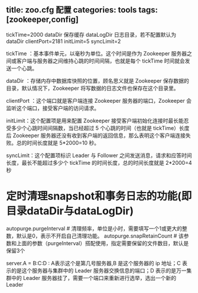 title: zoo.cfg 配置
categories: tools
tags: [zookeeper,config]
---

tickTime=2000
dataDir
    保存缓存
dataLogDir
    日志目录，若不配置默认为dataDir
clientPort=2181
initLimit=5
syncLimit=2

tickTime ：基本事件单元，以毫秒为单位。这个时间是作为 Zookeeper 服务器之间或客户端与服务器之间维持心跳的时间间隔，也就是每个 tickTime 时间就会发送一个心跳。

dataDir ：存储内存中数据库快照的位置，顾名思义就是 Zookeeper 保存数据的目录，默认情况下，Zookeeper 将写数据的日志文件也保存在这个目录里。

clientPort ：这个端口就是客户端连接 Zookeeper 服务器的端口，Zookeeper 会监听这个端口，接受客户端的访问请求。

initLimit：这个配置项是用来配置 Zookeeper 接受客户端初始化连接时最长能忍受多少个心跳时间间隔数，当已经超过 5 个心跳的时间（也就是 
tickTime）长度后 Zookeeper 服务器还没有收到客户端的返回信息，那么表明这个客户端连接失败。总的时间长度就是 5*2000=10 秒。

syncLimit：这个配置项标识 Leader 与 Follower 之间发送消息，请求和应答时间长度，最长不能超过多少个 tickTime 的时间长度，总的时间长度就是 2*2000=4 秒

# 定时清理snapshot和事务日志的功能(即目录dataDir与dataLogDir)
autopurge.purgeInterval # 清理频率，单位是小时，需要填写一个1或更大的整数，默认是0，表示不开启自己清理功能。
autopurge.snapRetainCount   # 该参数和上面的参数（purgeInterval）搭配使用，指定需要保留的文件数目，默认是保留3个

server.A = B:C:D : A表示这个是第几号服务器,B 是这个服务器的 ip 地址；C 表示的是这个服务器与集群中的 Leader 服务器交换信息的端口；D 表示的是万一集群中的 Leader 服务器挂了，需要一个端口来重新进行选举，选出一个新的 Leader